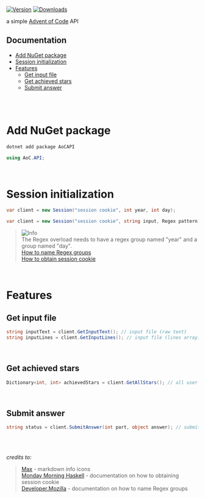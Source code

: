 [![Version](https://img.shields.io/nuget/v/AoCAPI)](https://www.nuget.org/packages/AoCAPI)
[![Downloads](https://img.shields.io/nuget/dt/AoCAPI)](https://www.nuget.org/packages/AoCAPI)

a simple [Advent of Code](https://adventofcode.com) API

## Documentation

- [Add NuGet package](#add-nuget-package)
- [Session initialization](#session-initialization)
- [Features](#features)
    - [Get input file](#get-input-file)
    - [Get achieved stars](#get-achieved-stars)
    - [Submit answer](#submit-answer)

<br><br>

# Add NuGet package

```bash
dotnet add package AoCAPI
```

```csharp
using AoC.API;
```

<br>

# Session initialization

```csharp
var client = new Session("session cookie", int year, int day);
```

```csharp
var client = new Session("session cookie", string input, Regex pattern);
```

> <picture>
>   <source media="(prefers-color-scheme: dark)" srcset="https://github.com/Mqxx/GitHub-Markdown/blob/main/blockquotes/badge/dark-theme/info.svg">
>   <img alt="Info" src="https://github.com/Mqxx/GitHub-Markdown/blob/main/blockquotes/badge/dark-theme/Info">
> </picture><br>
> The Regex overload needs to have a regex group named "year" and a group named "day".
> <br> <a href="https://developer.mozilla.org/en-US/docs/Web/JavaScript/Reference/Regular_expressions/Named_capturing_group">How to name Regex groups</a>
> <br> <a href="https://mmhaskell.com/blog/2023/1/30/advent-of-code-fetching-puzzle-input-using-the-api#authentication">How to obtain session cookie</a>

<br>

# Features

## Get input file

```csharp
string inputText = client.GetInputText(); // input file (raw text)
string inputLines = client.GetInputLines(); // input file (lines array)
```

<br>

## Get achieved stars

```csharp
Dictionary<int, int> achievedStars = client.GetAllStars(); // all user's achieved stars (key = year, value = stars)
```

<br>

## Submit answer

```csharp
string status = client.SubmitAnswer(int part, object answer); // submits answer to initialized year and day, returns "True" or "False" or "on cooldown: {cooldown}"
```

<br><br>

*credits to:*
> [Max](https://github.com/Mqxx) - markdown info icons <br>
> [Monday Morning Haskell](https://mmhaskell.com/) - documentation on how to obtaining session cookie <br>
> [Developer.Mozilla](https://developer.mozilla.org) - documentation on how to name Regex groups
